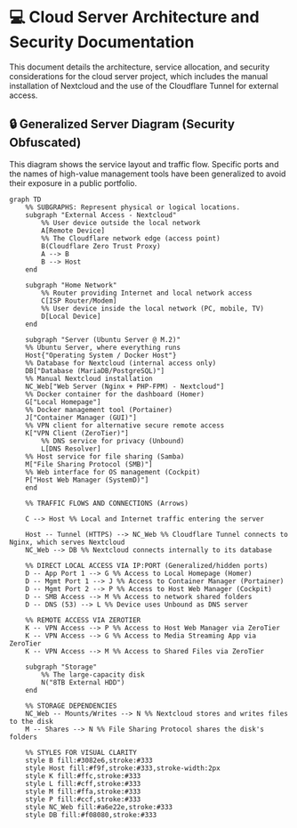 # 💻 Cloud Server Architecture and Security Documentation

This document details the architecture, service allocation, and security considerations for the cloud server project, which includes the manual installation of Nextcloud and the use of the Cloudflare Tunnel for external access.

## 🔒 Generalized Server Diagram (Security Obfuscated)

This diagram shows the service layout and traffic flow. Specific ports and the names of high-value management tools have been generalized to avoid their exposure in a public portfolio.

```mermaid
graph TD
    %% SUBGRAPHS: Represent physical or logical locations.
    subgraph "External Access - Nextcloud"
        %% User device outside the local network
        A[Remote Device]
        %% The Cloudflare network edge (access point)
        B(Cloudflare Zero Trust Proxy)
        A --> B
        B --> Host
    end
    
    subgraph "Home Network"
        %% Router providing Internet and local network access
        C[ISP Router/Modem]
        %% User device inside the local network (PC, mobile, TV)
        D[Local Device]
    end
    
    subgraph "Server (Ubuntu Server @ M.2)"
    %% Ubuntu Server, where everything runs
    Host{"Operating System / Docker Host"}
    %% Database for Nextcloud (internal access only)
    DB["Database (MariaDB/PostgreSQL)"]
    %% Manual Nextcloud installation
    NC_Web["Web Server (Nginx + PHP-FPM) - Nextcloud"]
    %% Docker container for the dashboard (Homer)
    G["Local Homepage"]
    %% Docker management tool (Portainer)
    J["Container Manager (GUI)"]
    %% VPN client for alternative secure remote access
    K["VPN Client (ZeroTier)"]
        %% DNS service for privacy (Unbound)
        L[DNS Resolver]
    %% Host service for file sharing (Samba)
    M["File Sharing Protocol (SMB)"]
    %% Web interface for OS management (Cockpit)
    P["Host Web Manager (SystemD)"]
    end
    
    %% TRAFFIC FLOWS AND CONNECTIONS (Arrows)

    C --> Host %% Local and Internet traffic entering the server
    
    Host -- Tunnel (HTTPS) --> NC_Web %% Cloudflare Tunnel connects to Nginx, which serves Nextcloud
    NC_Web --> DB %% Nextcloud connects internally to its database
    
    %% DIRECT LOCAL ACCESS VIA IP:PORT (Generalized/hidden ports)
    D -- App Port 1 --> G %% Access to Local Homepage (Homer)
    D -- Mgmt Port 1 --> J %% Access to Container Manager (Portainer)
    D -- Mgmt Port 2 --> P %% Access to Host Web Manager (Cockpit)
    D -- SMB Access --> M %% Access to network shared folders
    D -- DNS (53) --> L %% Device uses Unbound as DNS server

    %% REMOTE ACCESS VIA ZEROTIER
    K -- VPN Access --> P %% Access to Host Web Manager via ZeroTier
    K -- VPN Access --> G %% Access to Media Streaming App via ZeroTier
    K -- VPN Access --> M %% Access to Shared Files via ZeroTier
    
    subgraph "Storage"
        %% The large-capacity disk
        N("8TB External HDD")
    end
    
    %% STORAGE DEPENDENCIES
    NC_Web -- Mounts/Writes --> N %% Nextcloud stores and writes files to the disk
    M -- Shares --> N %% File Sharing Protocol shares the disk's folders
    
    %% STYLES FOR VISUAL CLARITY
    style B fill:#3082e6,stroke:#333
    style Host fill:#f9f,stroke:#333,stroke-width:2px
    style K fill:#ffc,stroke:#333
    style L fill:#cff,stroke:#333
    style M fill:#ffa,stroke:#333
    style P fill:#ccf,stroke:#333
    style NC_Web fill:#a6e22e,stroke:#333
    style DB fill:#f08080,stroke:#333
```